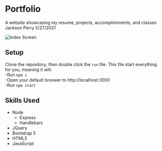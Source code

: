 # Portfolio
A website showcasing my resume, projects, accomplishments, and classes
Jackson Perry 5/27/2021  

![Index Screen](https://i.imgur.com/19Rj8Ta.png)
## Setup  
Clone the repository, then double click the `run` file. 
This file start everything for you, meaning it will:  
-Run `npm i`  
-Open your default broswer to http://localhost:3000  
-Run `npm start`  
## Skills Used
- Node
  - Express
  - Handlebars
- JQuery
- Bootstrap 5
- HTML5
- JavaScript
